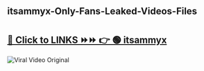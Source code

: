 
 ## itsammyx-Only-Fans-Leaked-Videos-Files

# <h2><a href="https://mediaupload.pro?itsammyx">🔗 Click to LINKS ⏩⏩ 👉 🟢 itsammyx </a></h2>

<a href="https://mediaupload.pro?itsammyx" rel="nofollow" data-target="animated-image.originalLink"><img src="https://i.ibb.co.com/xMMVF88/686577567.gif" alt="Viral Video Original" style="max-width: 100%; display: inline-block;" data-target="animated-image.originalImage"></a>